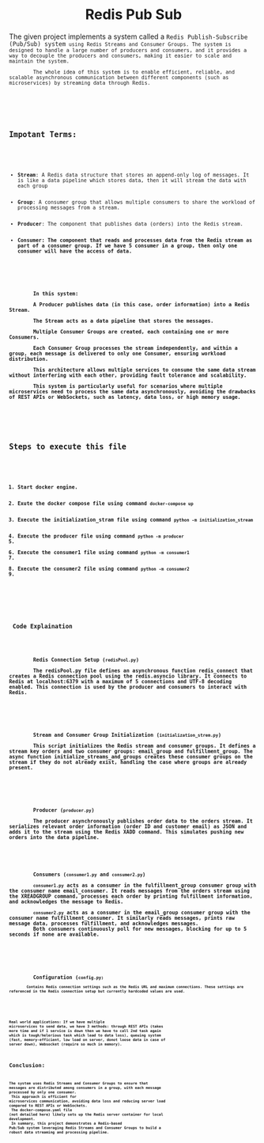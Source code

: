 <div align='center'>
    <h1>Redis Pub Sub</h1>
</div>
<div>
    <p>
        The given project implements a system called a <code>Redis Publish-Subscribe (Pub/Sub) system<code> using Redis Streams and Consumer Groups. The system is designed to handle a large number of producers and consumers, and it provides a way to decouple the producers and consumers, making it easier to scale and maintain the system. <br>
        The whole idea of this system is to enable efficient, reliable, and scalable asynchronous communication between different components (such as microservices) by streaming data through Redis.
    </p>
</div>
<div>
    <h2>Impotant Terms: </h2>
    <ul>
        <li><strong>Stream</strong>: A Redis data structure that stores an append-only log of messages. It is like a data pipeline which stores data, then it will stream the data with each group</li> 
        <li><strong>Group</strong>: A consumer group that allows multiple consumers to share the workload of processing messages from a stream.</li> 
        <li><strong>Producer</strong>: The component that publishes data (orders) into the Redis stream.</li> 
        <li><strong>Consumer<strong>: The component that reads and processes data from the Redis stream as part of a consumer group. If we have 5 consumer in a group, then only one consumer will have the access of data.</li>
    </ul>
    <p>
        In this system: <br>
        A Producer publishes data (in this case, order information) into a Redis Stream. <br>
        The Stream acts as a data pipeline that stores the messages. <br>
        Multiple Consumer Groups are created, each containing one or more Consumers. <br>
        Each Consumer Group processes the stream independently, and within a group, each message is delivered to only one Consumer, ensuring workload distribution. <br>
        This architecture allows multiple services to consume the same data stream without interfering with each other, providing fault tolerance and scalability. <br>
        This system is particularly useful for scenarios where multiple microservices need to process the same data asynchronously, avoiding the drawbacks of REST APIs or WebSockets, such as latency, data loss, or high memory usage.
    </p>
</div>
<div>
    <h2>Steps to execute this file</h2>
    <ol>
        <li>Start docker engine.</li>
        <li>Exute the docker compose file using command <code>docker-compose up</code></li>
        <li>Execute the initialization_stram file using command <code>python -m initialization_stream</code></li>
        <li>Execute the producer file using command <code>python -m producer</code><li>
        <li>Execute the consumer1 file using command <code>python -m consumer1</code><li>
        <li>Execute the consumer2 file using command <code>python -m consumer2</code><li>
    </ol>
</div>
 
<div>
    <h3> Code Explaination</h3>
    <p>
        <strong>Redis Connection Setup (<code>redisPool.py</code>)</strong> <br>
        The redisPool.py file defines an asynchronous function redis_connect that creates a Redis connection pool using the redis.asyncio library. It connects to Redis at localhost:6379 with a maximum of 5 connections and UTF-8 decoding enabled. This connection is used by the producer and consumers to interact with Redis. <br>
    </p>
    <p>
        <strong>Stream and Consumer Group Initialization (<code>initialization_strem.py</code>)</strong><br>
        This script initializes the Redis stream and consumer groups. It defines a stream key orders and two consumer groups: email_group and fulfillment_group. The async function initialize_streams_and_groups creates these consumer groups on the stream if they do not already exist, handling the case where groups are already present. <br>
    </p>
    <p>
        <strong>Producer (<code>producer.py</code>)</strong><br>
        The producer asynchronously publishes order data to the orders stream. It serializes relevant order information (order ID and customer email) as JSON and adds it to the stream using the Redis XADD command. This simulates pushing new orders into the data pipeline.
    </p>
    <p>
        <strong>Consumers (<code>consumer1.py</code> and <code>consumer2.py</code>)</strong><br>
        <code>consumer1.py</code> acts as a consumer in the fulfillment_group consumer group with the consumer name email_consumer. It reads messages from the orders stream using the XREADGROUP command, processes each order by printing fulfillment information, and acknowledges the message to Redis. <br>
        <code>consumer2.py</code> acts as a consumer in the email_group consumer group with the consumer name fulfillment_consumer. It similarly reads messages, prints raw message data, processes fulfillment, and acknowledges messages.
        Both consumers continuously poll for new messages, blocking for up to 5 seconds if none are available.<br>
    </p>
    <p>
        <strong>Configuration (<code>config.py<code>)</strong><br>
        Contains Redis connection settings such as the Redis URL and maximum connections. These settings are referenced in the Redis connection setup but currently hardcoded values are used.
    </p>
</div>


**Real world applications:**
If we have multiple microservices to send data, we have 3 methods: through REST APIs (takes more time and if 1 service is down then we have to call 2nd task again which is tough/helerious task which lead to data loss), queuing system (fast, memory-efficient, low load on server, donot loose data in case of server down), Websocket (require so much in memory).


##  Conclusion:
The system uses Redis Streams and Consumer Groups to ensure that messages are distributed among consumers in a group, with each message processed by only one consumer. <br>
This approach is efficient for microservices communication, avoiding data loss and reducing server load compared to REST APIs or WebSockets. <br>
The docker-compose.yaml file (not detailed here) likely sets up the Redis server container for local development.<br>
In summary, this project demonstrates a Redis-based Pub/Sub system leveraging Redis Streams and Consumer Groups to build a robust data streaming and processing pipeline.
